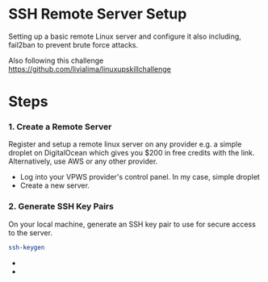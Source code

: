 # SSH Remote Server Setup
Setting up a basic remote Linux server and configure it also including, fail2ban to prevent brute force attacks.

Also following this challenge https://github.com/livialima/linuxupskillchallenge

# Steps

### 1. Create a Remote Server
Register and setup a remote linux server on any provider e.g. a simple droplet on DigitalOcean which gives you $200 in free credits with the link. Alternatively, use AWS or any other provider.

- Log into your VPWS provider's control panel. In my case, simple droplet
- Create a new server.

### 2. Generate SSH Key Pairs
On your local machine, generate an SSH key pair to use for secure access to the server.

```bash
ssh-keygen
```

- 
- 
